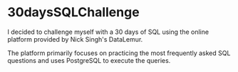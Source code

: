 # 30daysSQLChallenge

I decided to challenge myself with a 30 days of
SQL using the online platform provided by Nick Singh's DataLemur. 

The platform primarily focuses on practicing the most frequently 
asked SQL questions and uses PostgreSQL to execute the queries.
